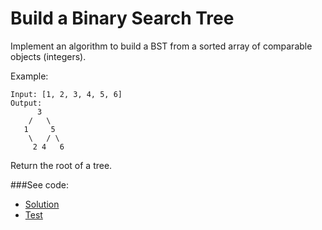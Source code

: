 # Build a Binary Search Tree

Implement an algorithm to build a BST from a sorted array of comparable objects (integers).

Example:
```
Input: [1, 2, 3, 4, 5, 6]
Output:
      3
    /   \
   1     5
    \   / \
     2 4   6
```

Return the root of a tree.

###See code:
- [Solution](./__init__.py)
- [Test](./test.py)